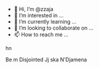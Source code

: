- 👋 Hi, I’m @zzaja
- 👀 I’m interested in ...
- 🌱 I’m currently learning ...
- 💞️ I’m looking to collaborate on ...
- 📫 How to reach me ...

<!---
zzaja/zzaja is a ✨ special ✨ repository because its `README.md` (this file) appears on your GitHub profile.
You can click the Preview link to take a look at your changes.
--->hn
Be m
Disjointed
Jj ska
N'Djamena
